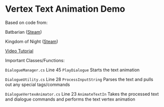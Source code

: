 # Vertex Text Animation Demo

Based on code from:

Batbarian (<a href="https://store.steampowered.com/app/837460/Batbarian_Testament_of_the_Primordials/">Steam</a>)

Kingdom of Night (<a href="https://store.steampowered.com/app/1094600/Kingdom_of_Night/">Steam</a>)

<a href="https://www.youtube.com/watch?v=So8DpNh3XOE">Video Tutorial</a>

Important Classes/Functions:

`DialogueManager.cs` Line 45 `PlayDialogue` Starts the text animation

`DialogueUtility.cs` Line 28 `ProcessInputString` Parses the text and pulls out any special tags/commands

`DialogueVertexAnimator.cs` Line 23 `AnimateTextIn` Takes the processed text and dialogue commands and performs the text vertex animation
